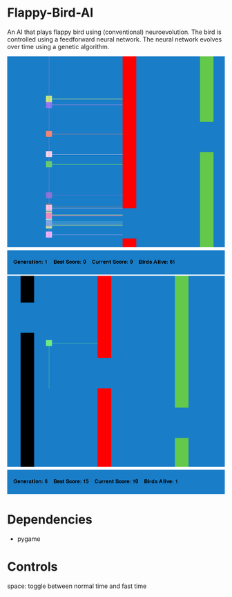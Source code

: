 # Flappy-Bird-AI
An AI that plays flappy bird using (conventional) neuroevolution. The bird is controlled using a feedforward neural network. The neural network evolves over time using a genetic algorithm.

![1](./images/1.png)
![2](./images/2.png)

# Dependencies
- pygame

# Controls
space: toggle between normal time and fast time
